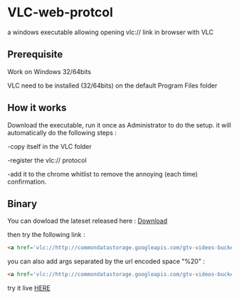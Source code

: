 # VLC-web-protcol
a windows executable allowing opening vlc:// link in browser with VLC

## Prerequisite

Work on Windows 32/64bits

VLC need to be installed (32/64bits) on the default Program Files folder

## How it works

Download the executable, run it once as Administrator to do the setup. it will automatically do the following steps :

-copy itself in the VLC folder

-register the vlc:// protocol

-add it to the chrome whitlist to remove the annoying  (each time) confirmation.

## Binary

You can dowload the lateset released here :
[Download](https://github.com/milouz-corp/VLC-web-protcol/releases/latest/download/VLC-web-protocol.exe)

then try the following link :

```html
<a href='vlc://http://commondatastorage.googleapis.com/gtv-videos-bucket/sample/BigBuckBunny.mp4'>Link1</a>
```

you can also add args separated by the url encoded space "%20" :

```html
<a href='vlc://http://commondatastorage.googleapis.com/gtv-videos-bucket/sample/BigBuckBunny.mp4%20--start-time=83.4'>Link2</a>
```
 try it live [HERE](sample.html)

